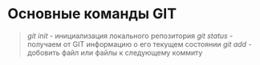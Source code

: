 # Основные команды GIT
> *git init* - инициализация локального репозитория
> *git status* - получаем от GIT информацию о его текущем состоянии
> *git add* - добовить файл или файлы к следующему коммиту
 